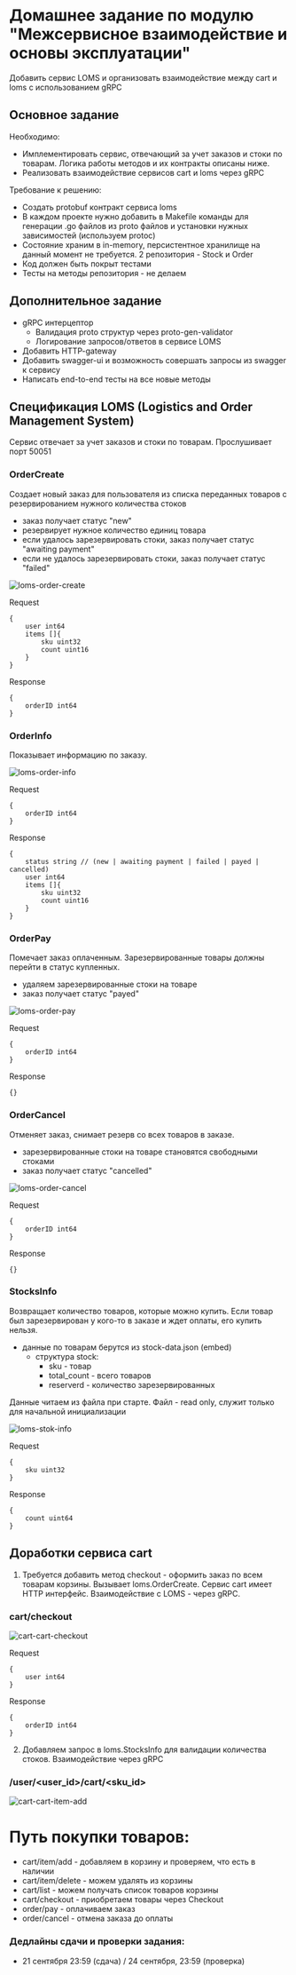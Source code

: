 # Домашнее задание по модулю "Межсервисное взаимодействие и основы эксплуатации"

Добавить сервис LOMS и организовать взаимодействие между cart и loms с использованием gRPC

## Основное задание

Необходимо:
- Имплементировать сервис, отвечающий за учет заказов и стоки по товарам. Логика работы методов и их контракты описаны ниже.
- Реализовать взаимодействие сервисов cart и loms через gRPC

Требование к решению:
- Создать protobuf контракт сервиса loms
- В каждом проекте нужно добавить в Makefile команды для генерации .go файлов из proto файлов и установки нужных зависимостей (используем protoc)
- Состояние храним в in-memory, персистентное хранилище на данный момент не требуется. 2 репозитория - Stock и Order
- Код должен быть покрыт тестами
- Тесты на методы репозитория - не делаем



## Дополнительное задание
- gRPC интерцептор
    - Валидация proto структур через proto-gen-validator
    - Логирование запросов/ответов в сервисе LOMS
- Добавить HTTP-gateway
- Добавить swagger-ui и возможность совершать запросы из swagger к сервису
- Написать end-to-end тесты на все новые методы 


## Спецификация LOMS (Logistics and Order Management System)

Сервис отвечает за учет заказов и стоки по товарам.
Прослушивает порт 50051

### OrderCreate

Создает новый заказ для пользователя из списка переданных товаров с резервированием нужного количества стоков
+ заказ получает статус "new"
+ резервирует нужное количество единиц товара
+ если удалось зарезервировать стоки, заказ получает статус "awaiting payment"
+ если не удалось зарезервировать стоки, заказ получает статус "failed"

![loms-order-create](img/loms-order-create.png)

Request
```
{
    user int64
    items []{
        sku uint32
        count uint16
    }
}
```

Response
```
{
    orderID int64
}
```

### OrderInfo

Показывает информацию по заказу.

![loms-order-info](img/loms-order-info.png)

Request
```
{
    orderID int64
}
```

Response
```
{
    status string // (new | awaiting payment | failed | payed | cancelled)
    user int64
    items []{
        sku uint32
        count uint16
    }
}
```

### OrderPay

Помечает заказ оплаченным. Зарезервированные товары должны перейти в статус купленных.
+ удаляем зарезервированные стоки на товаре
+ заказ получает статус "payed"


![loms-order-pay](img/loms-order-pay.png)

Request
```
{
    orderID int64
}
```

Response
```
{}
```

### OrderCancel

Отменяет заказ, снимает резерв со всех товаров в заказе.
+ зарезервированные стоки на товаре становятся свободными стоками
+ заказ получает статус "cancelled"


![loms-order-cancel](img/loms-order-cancel.png)

Request
```
{
    orderID int64
}
```

Response
```
{}
```

### StocksInfo

Возвращает количество товаров, которые можно купить. Если товар был зарезервирован у кого-то в заказе и ждет оплаты, его купить нельзя.
- данные по товарам берутся из stock-data.json (embed)
    - структура stock:
        - sku - товар
        - total_count - всего товаров
        - reserverd - количество зарезервированных

Данные читаем из файла при старте. Файл - read only, служит только для начальной инициализации

![loms-stok-info](img/loms-stok-info.png)

Request
```
{
    sku uint32
}
```

Response
```
{
    count uint64
}
```

## Доработки сервиса cart

1) Требуется добавить метод checkout - оформить заказ по всем товарам корзины. Вызывает loms.OrderCreate.
Сервис cart имеет HTTP интерфейс. Взаимодействие с LOMS - через gRPC.
### cart/checkout


![cart-cart-checkout](img/cart-cart-checkout.png)

Request
```
{
    user int64
}
```

Response
```
{
    orderID int64
}
```

2) Добавляем запрос в loms.StocksInfo для валидации количества стоков.
Взаимодействие через gRPC
### /user/<user_id>/cart/<sku_id>


![cart-cart-item-add](img/cart-cart-item-add.png)



    
# Путь покупки товаров:

- cart/item/add - добавляем в корзину и проверяем, что есть в наличии
- cart/item/delete - можем удалять из корзины
- cart/list - можем получать список товаров корзины
- cart/checkout - приобретаем товары через Checkout
- order/pay - оплачиваем заказ
- order/cancel - отмена заказа до оплаты

### Дедлайны сдачи и проверки задания: 
- 21 сентября 23:59 (сдача) / 24 сентября, 23:59 (проверка)
